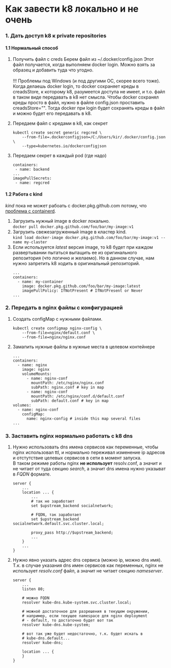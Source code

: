 # Как завести k8 локально и не очень

### 1. Дать доступ k8 к private repositories

#### 1.1 Нормальный способ

1. Получить файл с creds
Берем файл из ~/.docker/config.json
Этот файл получается, когда выполняем docker login.
Можно взять за образец и добавить туда что угодно.<br/><br/>
!!! Проблемы под Windows (и под другими ОС, скорее всего тоже).<br/>
Когда делаешь docker login, то docker сохраняет креды в creadsStore, к которому k8, разумеется доступа не имеет,
и т.о. файл в таком виде передавать в k8 нет смысла.
Чтобы docker сохранял креды просто в файл, нужно в файле config.json проставить creadsStore="".
Тогда docker при login будет сохранять креды в файл и можно будет его передавать в k8. 

2. Передаем файл с кредами в k8, как секрет
    ```
    kubectl create secret generic regcred \
        --from-file=.dockerconfigjson=/C:/Users/kir/.docker/config.json \
        --type=kubernetes.io/dockerconfigjson
    ```
3. Передаем секрет в каждый pod (где надо)
     ```
    containers:
      - name: backend
    ...
    imagePullSecrets:
      - name: regcred
    ```

#### 1.2 Работа с kind

*kind* пока не может рабоать c docker.pkg.github.com потому, что
[проблема с containerd](https://github.com/containerd/containerd/issues/3291).

1. Загрузить нужный image в docker локально. \
`docker pull docker.pkg.github.com/foo/bar/my-image:v1`
2. Загрузить свежезагруженный image в кластер kind. \
`kind load docker-image docker.pkg.github.com/foo/bar/my-image:v1 --name my-claster`
3. Если используется *latest* версия image, то k8 будет при каждом развертывании пытаться
вытащить ее из оригинального репозитория (что логично и желаемо). Но в данном случае, нам
нужно запретить k8 ходить в оригинальный репозиторий.
    ```
    ...
    containers:
      - name: my-container
        image: docker.pkg.github.com/foo/bar/my-image:latest
        imagePullPolicy: IfNotPresent # IfNotPresent or Never
    ...
    ```
### 2. Передать в nginx файлы с конфигурацией

1. Создать configMap с нужными файлами.
    ```
    kubectl create configmap nginx-config \
        --from-file=nginx/default.conf \
        --from-file=nginx/nginx.conf
    ```

2. Замапить нужные файлы в нужные места в целевом контейнере
    ```
    ...
    containers:
      - name: nginx
        image: nginx
        volumeMounts:
          - name: nginx-conf
            mountPath: /etc/nginx/nginx.conf
            subPath: nginx.conf # key in map
          - name: nginx-conf
            mountPath: /etc/nginx/conf.d/default.conf
            subPath: default.conf # key in map
    volumes:
      - name: nginx-conf
        configMap:
          name: nginx-config # inside this map several files
    ...
    ```
   
### 3. Заставить nginx нормально работать с k8 dns

1. Нужно использовать dns имена сервисов как переменные, чтобы nginx
использовал ttl, и нормально переживал изменение ip адресов и
отстутствие целевых сервисов в сети в момент запуска.\
В таком режиме работы nginx **не использует** resolv.conf, а значит и не
читает от туда секцию *search*, а значит dns имена  нужно указыват в
*FQDN* формате.
    ```
    server {                                                     
        ...
        location ... {
            ...
            # так не заработает
            set $upstream_backend socialnetwork;
            
            # FQDN, так заработает
            set $upstream_backend socialnetwork.default.svc.cluster.local;
            
            proxy_pass http://$upstream_backend;
            ...
        }
        ...
    }        
    ```
2. Нужно явно указать адрес dns сервиса (можно ip, можно dns имя). Т.к. 
в случае указания dns имен сервисов как переменных, nginx не использует *resolv.conf*
файл, а значит не читает секцию *nameserver*.
    ```
    server {                                                     
        ...
        listen 80;
        
        # можно FQDN
        resolver kube-dns.kube-system.svc.cluster.local;     
                         
        # можноё достаточное для разрешения в текущем окружении,
        # например, если текущее namespace для nginx deployment
        # - default, то достаточно будет вот так
        resolver kube-dns.kube-system;
        
        # вот так уже будет недостаточно, т.к. будет искать в
        # kube-dns.default... 
        resolver kube-dns;     
   
        location ... {
        }
    }
    ```   
 
